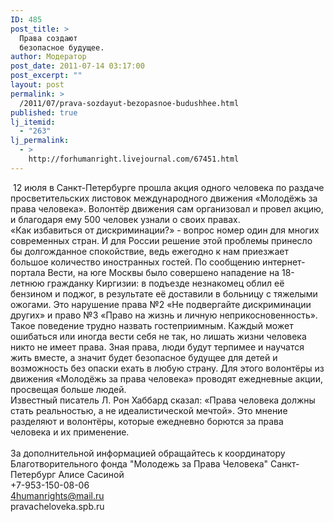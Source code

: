 ```yaml
---
ID: 485
post_title: >
  Права создают
  безопасное будущее.
author: Модератор
post_date: 2011-07-14 03:17:00
post_excerpt: ""
layout: post
permalink: >
  /2011/07/prava-sozdayut-bezopasnoe-budushhee.html
published: true
lj_itemid:
  - "263"
lj_permalink:
  - >
    http://forhumanright.livejournal.com/67451.html
---
```

&nbsp;<img align="left" alt="" src="http://cs5338.vk.com/u132145096/132409092/x_5b26039f.jpg" />12 июля в Санкт-Петербурге прошла акция одного человека по раздаче просветительских листовок международного движения &laquo;Молодёжь за права человека&raquo;. Волонтёр движения сам организовал и провел акцию, и благодаря ему 500 человек узнали о своих правах.<br />&laquo;Как избавиться от дискриминации?&raquo; -  вопрос номер один для многих современных стран. И для России решение этой проблемы принесло бы долгожданное спокойствие, ведь ежегодно к нам приезжает большое количество иностранных гостей. По сообщению интернет-портала Вести, на юге Москвы было совершено нападение на 18-летнюю гражданку Киргизии: в подъезде незнакомец облил её бензином и поджог, в результате её доставили в больницу с тяжелыми  ожогами. Это нарушение права №2 &laquo;Не подвергайте дискриминации других&raquo; и право №3 &laquo;Право на жизнь и личную неприкосновенность&raquo;. Такое поведение трудно назвать гостеприимным. Каждый может ошибаться или иногда вести себя не так, но лишать жизни человека никто не имеет права. Зная права, люди будут терпимее и научатся жить вместе, а значит будет безопасное будущее для детей и возможность без опаски ехать в любую страну. Для этого волонтёры из движения &laquo;Молодёжь за права человека&raquo; проводят ежедневные акции, просвещая больше людей.<br />Известный писатель Л. Рон Хаббард сказал: &laquo;Права человека должны стать реальностью, а не идеалистической мечтой&raquo;. Это мнение разделяют и волонтёры, которые ежедневно борются за права человека и их применение.<br /><br />За дополнительной информацией обращайтесь к координатору Благотворительного фонда &quot;Молодежь за Права Человека&quot; Санкт-Петербург Алисе Сасиной <br />+7-953-150-08-06<br />4humanrights@mail.ru <br />pravacheloveka.spb.ru